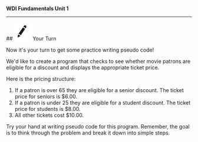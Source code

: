 **WDI Fundamentals Unit 1**

---

##![Your Turn](../assets/exercise.png) Your Turn

Now it's your turn to get some practice writing pseudo code! 

We'd like to create a program that checks to see whether movie patrons are eligible for a discount and displays the appropriate ticket price.

Here is the pricing structure:
1. If a patron is over 65 they are eligible for a senior discount. The ticket price for seniors is $6.00.
2. If a patron is under 25 they are eligible for a student discount. The ticket price for students is $8.00.
3. All other tickets cost $10.00.

Try your hand at writing pseudo code for this program. Remember, the goal is to think through the problem and break it down into simple steps.




